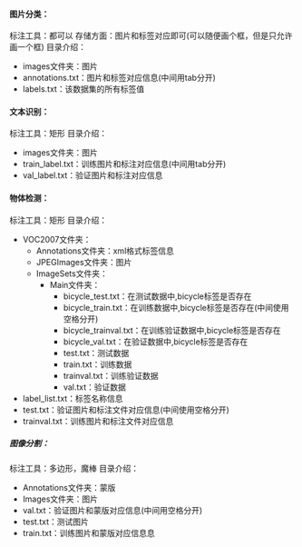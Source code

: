 
#### 图片分类：
标注工具：都可以
存储方面：图片和标签对应即可(可以随便画个框，但是只允许画一个框)
目录介绍：
- images文件夹：图片
- annotations.txt：图片和标签对应信息(中间用tab分开)
- labels.txt：该数据集的所有标签值

#### 文本识别：
标注工具：矩形
目录介绍：
- images文件夹：图片
- train_label.txt：训练图片和标注对应信息(中间用tab分开)
- val_label.txt：验证图片和标注对应信息

#### 物体检测：
标注工具：矩形
目录介绍：
- VOC2007文件夹：
	- Annotations文件夹：xml格式标签信息
	- JPEGImages文件夹：图片
	- ImageSets文件夹：
		- Main文件夹：
			- bicycle_test.txt：在测试数据中,bicycle标签是否存在
			- bicycle_train.txt：在训练数据中,bicycle标签是否存在(中间使用空格分开)
			- bicycle_trainval.txt：在训练验证数据中,bicycle标签是否存在
			- bicycle_val.txt：在验证数据中,bicycle标签是否存在
			- test.txt：测试数据
			- train.txt：训练数据
			- trainval.txt：训练验证数据
			- val.txt：验证数据
- label_list.txt：标签名称信息
- test.txt：验证图片和标注文件对应信息(中间使用空格分开)
- trainval.txt：训练图片和标注文件对应信息

##### 图像分割：
标注工具：多边形，魔棒
目录介绍：
- Annotations文件夹：蒙版
- Images文件夹：图片
- val.txt：验证图片和蒙版对应信息(中间用空格分开)
- test.txt：测试图片
- train.txt：训练图片和蒙版对应信息息

